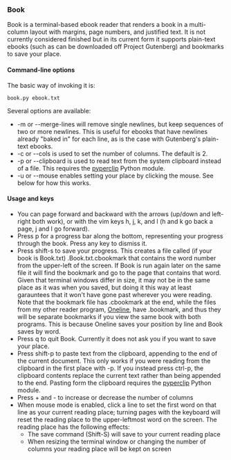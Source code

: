 ### Book
Book is a terminal-based ebook reader that renders a book in a multi-column layout with margins, page numbers, and justified text. It is not currently considered finished but in its current form it supports plain-text ebooks (such as can be downloaded off Project Gutenberg) and bookmarks to save your place.

#### Command-line options
The basic way of invoking it is:

	book.py ebook.txt

Several options are available:
* -m or --merge-lines will remove single newlines, but keep sequences of two or more newlines. This is useful for ebooks that have newlines already "baked in" for each line, as is the case with Gutenberg's plain-text ebooks.
* -c or --cols is used to set the number of columns. The default is 2.
* -p or --clipboard is used to read text from the system clipboard instead of a file. This requires the [pyperclip](https://pypi.org/project/pyperclip/)  Python module.
* -u or --mouse enables setting your place by clicking the mouse. See below for how this works. 

#### Usage and keys
* You can page forward and backward with the arrows (up/down and left-right both work), or with the vim keys h, j, k, and l (h and k go back a page, j and l go forward).
* Press p for a progress bar along the bottom, representing your progress through the book. Press any key to dismiss it.
* Press shift-s to save your progress. This creates a file called (if your book is Book.txt) .Book.txt.cbookmark that contains the word number from the upper-left of the screen. If Book is run again later on the same file it will find the bookmark and go to the page that contains that word. Given that terminal windows differ in size, it may not be in the same place as it was when you saved, but doing it this way at least garauntees that it won't have gone past wherever you were reading. Note that the bookmark file has .cbookmark at the end, while the files from my other reader program, [Oneline](https://github.com/CharlesHawkins/oneline), have .bookmark, and thus they will be separate bookmarks if you view the same book with both programs. This is because Oneline saves your position by line and Book saves by word.
* Press q to quit Book. Currently it does not ask you if you want to save your place.
* Press shift-p to paste text from the clipboard, appending to the end of the current document. This only works if you were reading from the clipboard in the first place with -p. If you instead press ctrl-p, the clipboard contents replace the current text rather than being appended to the end. Pasting form the clipboard requires the [pyperclip](https://pypi.org/project/pyperclip/) Python module.
* Press + and - to increase or decrease the number of columns
* When mouse mode is enabled, click a line to set the first word on that line as your current reading place; turning pages with the keyboard will reset the reading place to the upper-leftmost word on the screen. The reading place has the following effects: 
	* The save command (Shift-S) will save to your current reading place
	* When resizing the terminal window or changing the number of columns your reading place will be kept on screen
